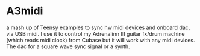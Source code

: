 # A3midi
a mash up of Teensy examples to sync hw midi devices and onboard dac, via USB midi.
I use it to control my Adrenalinn III guitar fx/drum machine (which reads midi clock) from Cubase but it will work with any midi devices.
The dac for a square wave sync signal or a synth.
